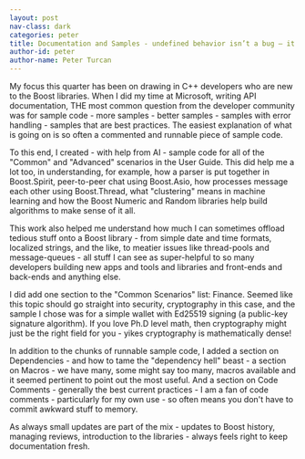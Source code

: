 ```yaml
---
layout: post
nav-class: dark
categories: peter
title: Documentation and Samples - undefined behavior isn’t a bug — it’s a lifestyle
author-id: peter
author-name: Peter Turcan
---
```


My focus this quarter has been on drawing in C++ developers who are new to the Boost libraries. When I did my time at Microsoft, writing API documentation, THE most common question from the developer community was for sample code - more samples - better samples - samples with error handling - samples that are best practices. The easiest explanation of what is going on is so often a commented and runnable piece of sample code.

To this end, I created - with help from AI - sample code for all of the "Common" and "Advanced" scenarios in the User Guide. This did help me a lot too, in understanding, for example, how a parser is put together in Boost.Spirit, peer-to-peer chat using Boost.Asio, how processes message each other using Boost.Thread, what "clustering" means in machine learning and how the Boost Numeric and Random libraries help build algorithms to make sense of it all.

This work also helped me understand how much I can sometimes offload tedious stuff onto a Boost library - from simple date and time formats, localized strings, and the like, to meatier issues like thread-pools and message-queues - all stuff I can see as super-helpful to so many developers building new apps and tools and libraries and front-ends and back-ends and anything else. 

I did add one section to the "Common Scenarios" list: Finance. Seemed like this topic should go straight into security, cryptography in this case, and the sample I chose was for a simple wallet with Ed25519 signing (a public-key signature algorithm). If you love Ph.D level math, then cryptography might just be the right field for you - yikes cryptography is mathematically dense!

In addition to the chunks of runnable sample code, I added a section on Dependencies - and how to tame the "dependency hell" beast - a section on Macros - we have many, some might say too many, macros available and it seemed pertinent to point out the most useful. And a section on Code Comments - generally the best current practices - I am a fan of code comments - particularly for my own use - so often means you don't have to commit awkward stuff to memory.

As always small updates are part of the mix - updates to Boost history, managing reviews, introduction to the libraries - always feels right to keep documentation fresh.